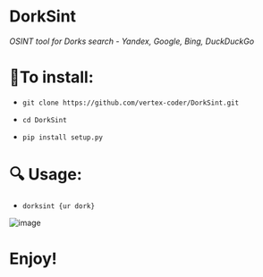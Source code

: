 # DorkSint

_OSINT tool for Dorks search - Yandex, Google, Bing, DuckDuckGo_


# 🔻**To install**:

- `git clone https://github.com/vertex-coder/DorkSint.git`


- `cd DorkSint`


- `pip install setup.py`


# 🔍 **Usage**:

- `dorksint {ur dork}`


![image](https://github.com/user-attachments/assets/20d1f59a-5345-49dd-920f-0db5101c975d)


# Enjoy!

